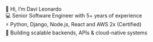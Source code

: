👋 Hi, I’m Davi Leonardo  
💻 Senior Software Engineer with 5+ years of experience  
⚡ Python, Django, Node.js, React and AWS 2x (Certified)  
🚀 Building scalable backends, APIs & cloud-native systems  

<!---
DaviLeonardoSMelo/DaviLeonardoSMelo is a ✨ special ✨ repository because its `README.md` (this file) appears on your GitHub profile.
You can click the Preview link to take a look at your changes.
--->
